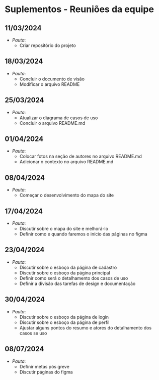 # Suplementos - Reuniões da equipe

## 11/03/2024
- *Pauta*: 
  - Criar repositório do projeto

## 18/03/2024
- *Pauta*: 
  - Concluir o documento de visão
  - Modificar o arquivo README

## 25/03/2024
- *Pauta*: 
  - Atualizar o diagrama de casos de uso 
  - Concluir o arquivo README.md

## 01/04/2024
- *Pauta*: 
  - Colocar fotos na seção de autores no arquivo README.md
  - Adicionar o contexto no arquivo README.md

## 08/04/2024
- *Pauta*: 
  - Começar o desenvolvimento do mapa do site

## 17/04/2024
- *Pauta*: 
  - Discutir sobre o mapa do site e melhorá-lo
  - Definir como e quando faremos o início das páginas no figma

## 23/04/2024
- *Pauta*: 
  - Discutir sobre o esboço da página de cadastro
  - Discutir sobre o esboço da página principal
  - Definir como será o detalhamento dos casos de uso
  - Definir a divisão das tarefas de design e documentação

## 30/04/2024
- *Pauta*: 
  - Discutir sobre o esboço da página de login
  - Discutir sobre o esboço da página de perfil
  - Ajustar alguns pontos do resumo e atores do detalhamento dos casos se uso

## 08/07/2024
- *Pauta*: 
  - Definir metas pós greve
  - Discutir páginas do figma
